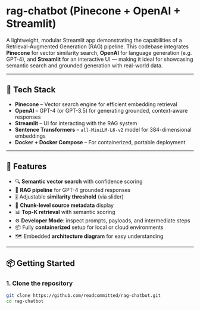 # rag-chatbot (Pinecone + OpenAI + Streamlit)
A lightweight, modular Streamlit app demonstrating the capabilities of a Retrieval-Augmented Generation (RAG) pipeline. This codebase integrates **Pinecone** for vector similarity search, **OpenAI** for language generation (e.g. GPT-4), and **Streamlit** for an interactive UI — making it ideal for showcasing semantic search and grounded generation with real-world data.

---

## 🔧 Tech Stack

- **Pinecone** – Vector search engine for efficient embedding retrieval
- **OpenAI** – GPT-4 (or GPT-3.5) for generating grounded, context-aware responses
- **Streamlit** – UI for interacting with the RAG system
- **Sentence Transformers** – `all-MiniLM-L6-v2` model for 384-dimensional embeddings
- **Docker + Docker Compose** – For containerized, portable deployment

---

## 🚀 Features

- 🔍 **Semantic vector search** with confidence scoring  
- 🧠 **RAG pipeline** for GPT-4 grounded responses  
- 🎚️ Adjustable **similarity threshold** (via slider)  
- 📄 **Chunk-level source metadata** display  
- 📊 **Top-K retrieval** with semantic scoring  
- ⚙️ **Developer Mode**: inspect prompts, payloads, and intermediate steps  
- 📦 Fully **containerized** setup for local or cloud environments  
- 🗺️ Embedded **architecture diagram** for easy understanding  

---

## 📦 Getting Started

### 1. Clone the repository

```bash
git clone https://github.com/readcommitted/rag-chatbot.git
cd rag-chatbot
